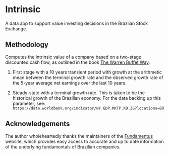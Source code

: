 # Intrinsic

A data app to support value investing decisions in the Braziian Stock Exchange.

## Methodology

Computes the intrinsic value of a company based on a two-stage discounted cash flow,
as outlined in the book [The Warren Buffet Way](https://www.amazon.com/Warren-Buffett-Way-Third/dp/1118819233).

1. First stage with a 10 years transient period with growth at the arithmetic mean between
   the terminal growth rate and the observed growth rate of the 5-year average net earnings
   over the last 10 years.

1. Steady-state with a terminal growth rate. This is taken to be the historical growth of the Brazilian
   economy. For the data backing up this parameter, see:
   `https://data.worldbank.org/indicator/NY.GDP.MKTP.KD.ZG?locations=BR`

## Acknowledgements

The author wholeheartedly thanks the maintainers of the
[Fundamentus](https://www.fundamentus.com.br/index.php) website, which provides easy access to accurate
and up to date information of the underlying fundamentals of Brazilian companies.
